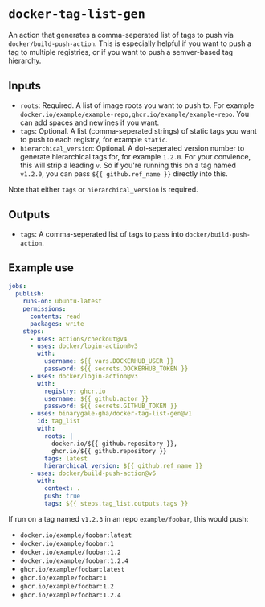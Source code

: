 # `docker-tag-list-gen`

An action that generates a comma-seperated list of tags to push via `docker/build-push-action`. This is especially helpful if you want to push a tag to multiple registries, or if you want to push a semver-based tag hierarchy.

## Inputs

- `roots`: Required. A list of image roots you want to push to. For example `docker.io/example/example-repo,ghcr.io/example/example-repo`. You can add spaces and newlines if you want.
- `tags`: Optional. A list (comma-seperated strings) of static tags you want to push to each registry, for example `static`.
- `hierarchical_version`: Optional. A dot-seperated version number to generate hierarchical tags for, for example `1.2.0`. For your convience, this will strip a leading `v`. So if you're running this on a tag named `v1.2.0`, you can pass `${{ github.ref_name }}` directly into this.

Note that either `tags` or `hierarchical_version` is required.

## Outputs

- `tags`: A comma-seperated list of tags to pass into `docker/build-push-action`.

## Example use

```yaml
jobs:
  publish:
    runs-on: ubuntu-latest
    permissions:
      contents: read
      packages: write
    steps:
      - uses: actions/checkout@v4
      - uses: docker/login-action@v3
        with:
          username: ${{ vars.DOCKERHUB_USER }}
          password: ${{ secrets.DOCKERHUB_TOKEN }}
      - uses: docker/login-action@v3
        with:
          registry: ghcr.io
          username: ${{ github.actor }}
          password: ${{ secrets.GITHUB_TOKEN }}
      - uses: binarygale-gha/docker-tag-list-gen@v1
        id: tag_list
        with:
          roots: |
            docker.io/${{ github.repository }},
            ghcr.io/${{ github.repository }}
          tags: latest
          hierarchical_version: ${{ github.ref_name }}
      - uses: docker/build-push-action@v6
        with:
          context: .
          push: true
          tags: ${{ steps.tag_list.outputs.tags }}
```

If run on a tag named `v1.2.3` in an repo `example/foobar`, this would push:

- `docker.io/example/foobar:latest`
- `docker.io/example/foobar:1`
- `docker.io/example/foobar:1.2`
- `docker.io/example/foobar:1.2.4`
- `ghcr.io/example/foobar:latest`
- `ghcr.io/example/foobar:1`
- `ghcr.io/example/foobar:1.2`
- `ghcr.io/example/foobar:1.2.4`
